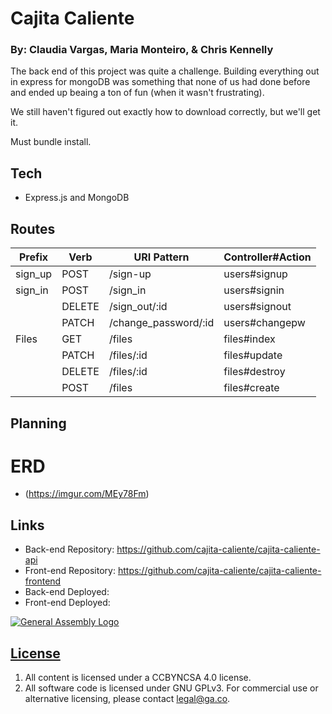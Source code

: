 # Cajita Caliente
### By: Claudia Vargas, Maria Monteiro, & Chris Kennelly

The back end of this project was quite a challenge. Building everything out in express for mongoDB was something that none of us had done before and ended up beaing a ton of fun (when it wasn't frustrating).

We still haven't figured out exactly how to download correctly, but we'll get it.

Must bundle install.

## Tech
- Express.js and MongoDB

## Routes

| Prefix                   | Verb   | URI Pattern                                           | Controller#Action  |
|--------------------------|--------|-------------------------------------------------------|--------------------|
| sign_up                  | POST   | /sign-up                                              | users#signup       |
| sign_in                  | POST   | /sign_in                                              | users#signin       |
|                          | DELETE | /sign_out/:id                                         | users#signout      |
|                          | PATCH  | /change_password/:id                                  | users#changepw     |
| Files                    | GET    | /files                                                | files#index        |
|                          | PATCH  | /files/:id                                            | files#update       |
|                          | DELETE | /files/:id                                            | files#destroy      |
|                          | POST   | /files                                                | files#create       |


## Planning
# ERD
- (https://imgur.com/MEy78Fm)


## Links

- Back-end Repository: https://github.com/cajita-caliente/cajita-caliente-api
- Front-end Repository: https://github.com/cajita-caliente/cajita-caliente-frontend
- Back-end Deployed:
- Front-end Deployed:


[![General Assembly Logo](https://camo.githubusercontent.com/1a91b05b8f4d44b5bbfb83abac2b0996d8e26c92/687474703a2f2f692e696d6775722e636f6d2f6b6538555354712e706e67)](https://generalassemb.ly/education/web-development-immersive)

## [License](LICENSE)

1.  All content is licensed under a CC­BY­NC­SA 4.0 license.
1.  All software code is licensed under GNU GPLv3. For commercial use or
    alternative licensing, please contact legal@ga.co.
